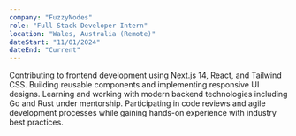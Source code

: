 ```yaml
---
company: "FuzzyNodes"
role: "Full Stack Developer Intern"
location: "Wales, Australia (Remote)"
dateStart: "11/01/2024"
dateEnd: "Current"
---
```


Contributing to frontend development using Next.js 14, React, and Tailwind CSS. Building reusable components and implementing responsive UI designs. Learning and working with modern backend technologies including Go and Rust under mentorship. Participating in code reviews and agile development processes while gaining hands-on experience with industry best practices.
